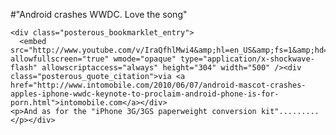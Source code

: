 #"Android crashes WWDC. Love the song"


    <div class="posterous_bookmarklet_entry">
      <embed src="http://www.youtube.com/v/IraQfhlMwi4&amp;hl=en_US&amp;fs=1&amp;hd=1" allowfullscreen="true" wmode="opaque" type="application/x-shockwave-flash" allowscriptaccess="always" height="304" width="500" /><div class="posterous_quote_citation">via <a href="http://www.intomobile.com/2010/06/07/android-mascot-crashes-apples-iphone-wwdc-keynote-to-proclaim-android-phone-is-for-porn.html">intomobile.com</a></div>
    <p>And as for the "iPhone 3G/3GS paperweight conversion kit".........</p></div>
  